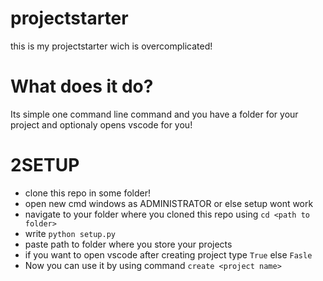# projectstarter
this is my projectstarter wich is overcomplicated!
# What does it do?
Its simple one command line command and you have a folder for your project and optionaly opens vscode for you!
# 2SETUP
- clone this repo in some folder!
- open new cmd windows as ADMINISTRATOR or else setup wont work
- navigate to your folder where you cloned this repo using `cd <path to folder>`
- write `python setup.py`
- paste path to folder where you store your projects
- if you want to open vscode after creating project type `True` else `Fasle`
- Now you can use it by using command `create <project name>`
